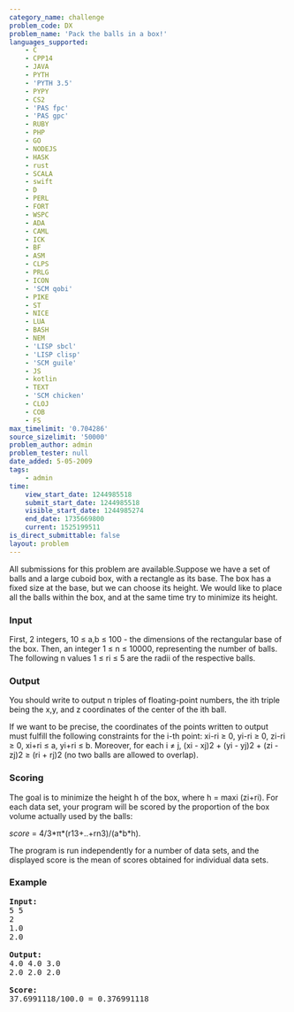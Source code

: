 ```yaml
---
category_name: challenge
problem_code: DX
problem_name: 'Pack the balls in a box!'
languages_supported:
    - C
    - CPP14
    - JAVA
    - PYTH
    - 'PYTH 3.5'
    - PYPY
    - CS2
    - 'PAS fpc'
    - 'PAS gpc'
    - RUBY
    - PHP
    - GO
    - NODEJS
    - HASK
    - rust
    - SCALA
    - swift
    - D
    - PERL
    - FORT
    - WSPC
    - ADA
    - CAML
    - ICK
    - BF
    - ASM
    - CLPS
    - PRLG
    - ICON
    - 'SCM qobi'
    - PIKE
    - ST
    - NICE
    - LUA
    - BASH
    - NEM
    - 'LISP sbcl'
    - 'LISP clisp'
    - 'SCM guile'
    - JS
    - kotlin
    - TEXT
    - 'SCM chicken'
    - CLOJ
    - COB
    - FS
max_timelimit: '0.704286'
source_sizelimit: '50000'
problem_author: admin
problem_tester: null
date_added: 5-05-2009
tags:
    - admin
time:
    view_start_date: 1244985518
    submit_start_date: 1244985518
    visible_start_date: 1244985274
    end_date: 1735669800
    current: 1525199511
is_direct_submittable: false
layout: problem
---
```

All submissions for this problem are available.Suppose we have a set of balls and a large cuboid box, with a rectangle as its base. The box has a fixed size at the base, but we can choose its height. We would like to place all the balls within the box, and at the same time try to minimize its height.

### Input

First, 2 integers, 10 ≤ a,b ≤ 100 - the dimensions of the rectangular base of the box. Then, an integer 1 ≤ n ≤ 10000, representing the number of balls. The following n values 1 ≤ ri ≤ 5 are the radii of the respective balls.

### Output

You should write to output n triples of floating-point numbers, the ith triple being the x,y, and z coordinates of the center of the ith ball.

If we want to be precise, the coordinates of the points written to output must fulfill the following constraints for the i-th point: xi-ri ≥ 0, yi-ri ≥ 0, zi-ri ≥ 0, xi+ri ≤ a, yi+ri ≤ b. Moreover, for each i ≠ j, (xi - xj)2 + (yi - yj)2 + (zi - zj)2 ≥ (ri + rj)2 (no two balls are allowed to overlap).

### Scoring

 The goal is to minimize the height h of the box, where h = maxi (zi+ri). For each data set, your program will be scored by the proportion of the box volume actually used by the balls:

_score_ = 4/3\*π\*(r13+..+rn3)/(a\*b\*h).

The program is run independently for a number of data sets, and the displayed score is the mean of scores obtained for individual data sets.

### Example

<pre>
<b>Input:</b>
5 5
2
1.0
2.0

<b>Output:</b>
4.0 4.0 3.0
2.0 2.0 2.0

<b>Score:</b>
37.6991118/100.0 = 0.376991118
</pre>